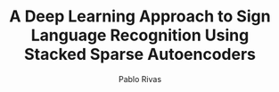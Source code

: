 ---
paperId: 43
author: Pablo Rivas
publicationauthor: Rivas, P.
title: A Deep Learning Approach to Sign Language Recognition Using Stacked Sparse Autoencoders
pdf: Oral_Pablo_Rivas.pdf
poster: --
slide: Slide_Pablo_Rivas.pdf
alt: --
type: Oral & Poster
topic: Machine Learning Applications
link: --
conference: neurips
year: 2018
tags: neurips-2018-op
location: Montreal, Canada
---